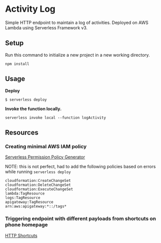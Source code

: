 # Activity Log

Simple HTTP endpoint to maintain a log of activities. Deployed on AWS Lambda using Serverless Framework v3.

## Setup

Run this command to initialize a new project in a new working directory.

```shell
npm install
```

## Usage

**Deploy**

```shell
$ serverless deploy
```

**Invoke the function locally.**

```shell
serverless invoke local --function logActivity
```

## Resources

### Creating minimal AWS IAM policy

[Serverless Permission Policy Generator](https://open-sl.github.io/serverless-permission-generator)

NOTE: this is not perfect, had to add the following policies based on errors while running `serverless deploy`

```
cloudformation:CreateChangeSet
cloudformation:DeleteChangeSet
cloudformation:ExecuteChangeSet
lambda:TagResource
logs:TagResource
apigateway:TagResource
arn:aws:apigateway:*::/tags*
```

### Triggering endpoint with different payloads from shortcuts on phone homepage

[HTTP Shortcuts](https://http-shortcuts.rmy.ch/)

